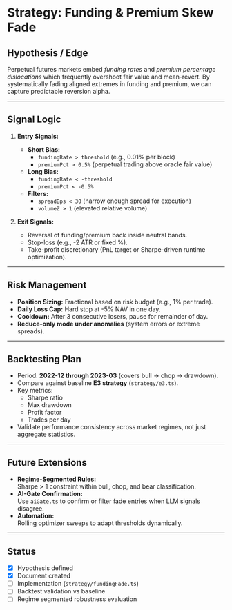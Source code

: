 # Strategy: Funding & Premium Skew Fade

## Hypothesis / Edge
Perpetual futures markets embed *funding rates* and *premium percentage dislocations* which frequently overshoot fair value and mean-revert. By systematically fading aligned extremes in funding and premium, we can capture predictable reversion alpha.

---

## Signal Logic
1. **Entry Signals:**
   - **Short Bias:**  
     - `fundingRate > threshold` (e.g., 0.01% per block)  
     - `premiumPct > 0.5%` (perpetual trading above oracle fair value)  
   - **Long Bias:**  
     - `fundingRate < -threshold`  
     - `premiumPct < -0.5%`  
   - **Filters:**  
     - `spreadBps < 30` (narrow enough spread for execution)  
     - `volumeZ > 1` (elevated relative volume)  

2. **Exit Signals:**
   - Reversal of funding/premium back inside neutral bands.  
   - Stop-loss (e.g., -2 ATR or fixed %).  
   - Take-profit discretionary (PnL target or Sharpe-driven runtime optimization).

---

## Risk Management
- **Position Sizing:** Fractional based on risk budget (e.g., 1% per trade).  
- **Daily Loss Cap:** Hard stop at -5% NAV in one day.  
- **Cooldown:** After 3 consecutive losers, pause for remainder of day.  
- **Reduce-only mode under anomalies** (system errors or extreme spreads).  

---

## Backtesting Plan
- Period: **2022-12 through 2023-03** (covers bull → chop → drawdown).  
- Compare against baseline **E3 strategy** (`strategy/e3.ts`).  
- Key metrics:  
  - Sharpe ratio  
  - Max drawdown  
  - Profit factor  
  - Trades per day  
- Validate performance consistency across market regimes, not just aggregate statistics.

---

## Future Extensions
- **Regime-Segmented Rules:**  
  Sharpe > 1 constraint within bull, chop, and bear classification.  
- **AI-Gate Confirmation:**  
  Use `aiGate.ts` to confirm or filter fade entries when LLM signals disagree.  
- **Automation:**  
  Rolling optimizer sweeps to adapt thresholds dynamically.  

---

## Status
- [x] Hypothesis defined  
- [x] Document created  
- [ ] Implementation (`strategy/fundingFade.ts`)  
- [ ] Backtest validation vs baseline  
- [ ] Regime segmented robustness evaluation
